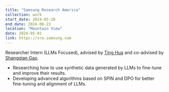 ```yaml
---
title: "Samsung Research America"
collection: work
start_date: 2024-05-20
end_date: 2024-08-23
location: "Mountain View"
date: 2024-05-01
link: https://sra.samsung.com
---
```


Researcher Intern (LLMs Focused), advised by <a href="https://t7hua.github.io" target="_blank">Ting Hua</a> and co-advised by <a href="https://gaosh.github.io" target="_blank">Shangqian Gao</a>.
<ul>
  <li>Researching how to use synthetic data generated by LLMs to fine-tune and improve their results.</li>
  <li>Developing advanced algorithms based on SPIN and DPO for better fine-tuning and alignment of LLMs.</li>
</ul>
